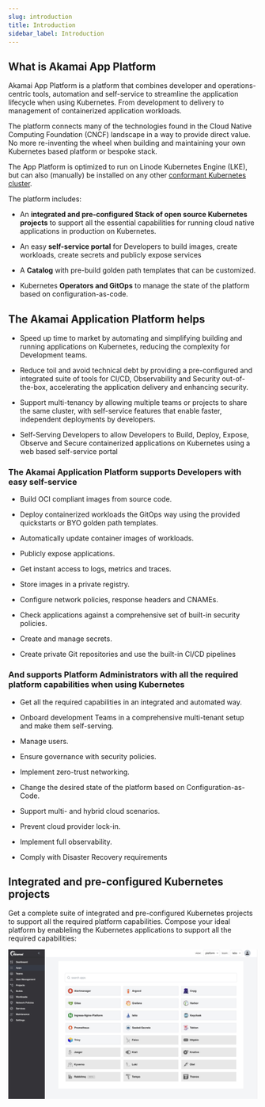 ```yaml
---
slug: introduction
title: Introduction
sidebar_label: Introduction
---
```


## What is Akamai App Platform

Akamai App Platform is a platform that combines developer and operations-centric tools, automation and self-service to streamline the application lifecycle when using Kubernetes. From development to delivery to management of containerized application workloads.

The platform connects many of the technologies found in the Cloud Native Computing Foundation (CNCF) landscape in a way to provide direct value. No more re-inventing the wheel when building and maintaining your own Kubernetes based platform or bespoke stack.

The App Platform is optimized to run on Linode Kubernetes Engine (LKE), but can also (manually) be installed on any other [conformant Kubernetes cluster](https://www.cncf.io/training/certification/software-conformance/).

The platform includes:

- An **integrated and pre-configured Stack of open source Kubernetes projects** to support all the essential capabilities for running cloud native applications in production on Kubernetes.

- An easy **self-service portal** for Developers to build images, create workloads, create secrets and publicly expose services

- A **Catalog** with pre-build golden path templates that can be customized.

- Kubernetes **Operators and GitOps** to manage the state of the platform based on configuration-as-code.

## The Akamai Application Platform helps

- Speed up time to market by automating and simplifying building and running applications on Kubernetes, reducing the complexity for Development teams.

- Reduce toil and avoid technical debt by providing a pre-configured and integrated suite of tools for CI/CD, Observability and Security out-of-the-box, accelerating the application delivery and enhancing security.

- Support multi-tenancy by allowing multiple teams or projects to share the same cluster, with self-service features that enable faster, independent deployments by developers.

- Self-Serving Developers to allow Developers to Build, Deploy, Expose, Observe and Secure containerized applications on Kubernetes using a web based self-service portal


### The Akamai Application Platform supports Developers with easy self-service

- Build OCI compliant images from source code.

- Deploy containerized workloads the GitOps way using the provided quickstarts or BYO golden path templates.

- Automatically update container images of workloads.

- Publicly expose applications.

- Get instant access to logs, metrics and traces.

- Store images in a private registry.

- Configure network policies, response headers and CNAMEs.

- Check applications against a comprehensive set of built-in security policies.

- Create and manage secrets.

- Create private Git repositories and use the built-in CI/CD pipelines


### And supports Platform Administrators with all the required platform capabilities when using Kubernetes

- Get all the required capabilities in an integrated and automated way.

- Onboard development Teams in a comprehensive multi-tenant setup and make them self-serving.

- Manage users.

- Ensure governance with security policies.

- Implement zero-trust networking.

- Change the desired state of the platform based on Configuration-as-Code.

- Support multi- and hybrid cloud scenarios.

- Prevent cloud provider lock-in.

- Implement full observability.

- Comply with Disaster Recovery requirements

## Integrated and pre-configured Kubernetes projects

Get a complete suite of integrated and pre-configured Kubernetes projects to support all the required platform capabilities. Compose your ideal platform by enableling the Kubernetes applications to support all the required capabilities:

![integrated-apps](../img/integrated-apps.png)

